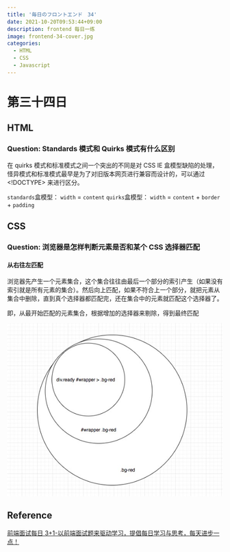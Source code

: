 ```yaml
---
title: '毎日のフロントエンド　34'
date: 2021-10-20T09:53:44+09:00
description: frontend 每日一练
image: frontend-34-cover.jpg
categories:
  - HTML
  - CSS
  - Javascript
---
```


# 第三十四日

## HTML

### **Question:** Standards 模式和 Quirks 模式有什么区别

在 quirks 模式和标准模式之间一个突出的不同是对 CSS IE 盒模型缺陷的处理，怪异模式和标准模式最早是为了对旧版本网页进行兼容而设计的，可以通过 <!DOCTYPE> 来进行区分。

`standards`盒模型： `width` = `content`
`quirks`盒模型： `width` = `content` + `border` + `padding`

## CSS

### **Question:** 浏览器是怎样判断元素是否和某个 CSS 选择器匹配

#### 从右往左匹配

浏览器先产生一个元素集合，这个集合往往由最后一个部分的索引产生（如果没有索引就是所有元素的集合）。然后向上匹配，如果不符合上一个部分，就把元素从集合中删除，直到真个选择器都匹配完，还在集合中的元素就匹配这个选择器了。

即，从最开始匹配的元素集合，根据增加的选择器来剔除，得到最终匹配

![selector](selector.jpeg)

## Reference

[前端面试每日 3+1-以前端面试题来驱动学习，提倡每日学习与思考，每天进步一点！](http://www.h-camel.com/index.html)
